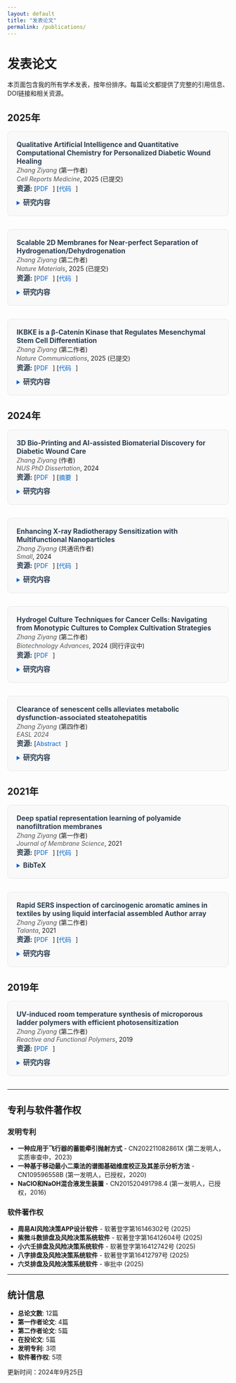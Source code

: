 ```yaml
---
layout: default
title: "发表论文"
permalink: /publications/
---
```


# 发表论文

本页面包含我的所有学术发表，按年份排序。每篇论文都提供了完整的引用信息、DOI链接和相关资源。

## 2025年

<div id="paper-2025-1" class="publication-item">
<strong>Qualitative Artificial Intelligence and Quantitative Computational Chemistry for Personalized Diabetic Wound Healing</strong><br>
<em>Zhang Ziyang</em> (第一作者)<br>
<em>Cell Reports Medicine</em>, 2025 (已提交)<br>
<strong>资源:</strong> [<a href="#" target="_blank">PDF</a>] [<a href="#" target="_blank">代码</a>]<br>

<details>
<summary><strong>研究内容</strong></summary>
<p>• 搭建多中心知识界面，包含 PubMed Central, Web of Science 论文库，miRTarBase 靶标库，Uniprot 蛋白库，DrugBank 药物库，ChEMBL, PubChem 化学结构数据库<br>
• 采用大语言模型 GPT 后端做命名实体识别与关系抽取，形成 miRNA-蛋白质-药物的知识图谱与候选清单<br>
• 在高性能计算平台上串联工作流，调用分子对接、分子动力学 GROMACS, 量子化学计算评估蛋白质-小分子相互作用</p>
</details>
</div>

<div id="paper-2025-2" class="publication-item">
<strong>Scalable 2D Membranes for Near-perfect Separation of Hydrogenation/Dehydrogenation</strong><br>
<em>Zhang Ziyang</em> (第二作者)<br>
<em>Nature Materials</em>, 2025 (已提交)<br>
<strong>资源:</strong> [<a href="#" target="_blank">PDF</a>] [<a href="#" target="_blank">代码</a>]<br>

<details>
<summary><strong>研究内容</strong></summary>
<p>• 基于量子化学 Gaussian 16 刻画二维脱氢/加氢膜材料的结构单元<br>
• 支撑膜分离性能的机理解析与筛选策略</p>
</details>
</div>

<div id="paper-2025-3" class="publication-item">
<strong>IKBKE is a β-Catenin Kinase that Regulates Mesenchymal Stem Cell Differentiation</strong><br>
<em>Zhang Ziyang</em> (第二作者)<br>
<em>Nature Communications</em>, 2025 (已提交)<br>
<strong>资源:</strong> [<a href="#" target="_blank">PDF</a>] [<a href="#" target="_blank">代码</a>]<br>

<details>
<summary><strong>研究内容</strong></summary>
<p>• 组合生物化学理论模拟工作流：分子对接、分子动力学 GROMACS、量子化学 Gaussian、波函数分析 Multiwfn<br>
• 解析间充质干细胞中蛋白质-蛋白质，蛋白质-小分子相互作用并关联内分泌相关表型</p>
</details>
</div>

## 2024年

<div id="paper-2024-1" class="publication-item">
<strong>3D Bio-Printing and AI-assisted Biomaterial Discovery for Diabetic Wound Care</strong><br>
<em>Zhang Ziyang</em> (作者)<br>
<em>NUS PhD Dissertation</em>, 2024<br>
<strong>资源:</strong> [<a href="#" target="_blank">PDF</a>] [<a href="#" target="_blank">摘要</a>]<br>

<details>
<summary><strong>研究内容</strong></summary>
<p>博士论文，专注于糖尿病伤口护理的3D生物打印和AI辅助生物材料发现研究。</p>
</details>
</div>

<div id="paper-2024-2" class="publication-item">
<strong>Enhancing X-ray Radiotherapy Sensitization with Multifunctional Nanoparticles</strong><br>
<em>Zhang Ziyang</em> (共通讯作者)<br>
<em>Small</em>, 2024<br>
<strong>资源:</strong> [<a href="#" target="_blank">PDF</a>] [<a href="#" target="_blank">代码</a>]<br>

<details>
<summary><strong>研究内容</strong></summary>
<p>• 系统综述 X 射线光敏纳米材料在放疗/光动力联用中的应用与建模路径<br>
• 梳理从材料参数到放疗效应的跨尺度表征与仿真范式</p>
</details>
</div>

<div id="paper-2024-3" class="publication-item">
<strong>Hydrogel Culture Techniques for Cancer Cells: Navigating from Monotypic Cultures to Complex Cultivation Strategies</strong><br>
<em>Zhang Ziyang</em> (第二作者)<br>
<em>Biotechnology Advances</em>, 2024 (同行评议中)<br>
<strong>资源:</strong> [<a href="#" target="_blank">PDF</a>]<br>

<details>
<summary><strong>研究内容</strong></summary>
<p>• 梳理癌细胞水凝胶培养的材料谱系与模型复杂度梯度<br>
• 提出评价指标与实验设计建议</p>
</details>
</div>

<div id="paper-2024-4" class="publication-item">
<strong>Clearance of senescent cells alleviates metabolic dysfunction-associated steatohepatitis</strong><br>
<em>Zhang Ziyang</em> (第四作者)<br>
<em>EASL 2024</em><br>
<strong>资源:</strong> [<a href="#" target="_blank">Abstract</a>]<br>

<details>
<summary><strong>研究内容</strong></summary>
<p>• 结合 AlphaFold, 分子动力学 GROMACS, 与选择工具 PyMOL, VMD<br>
• 对细胞衰老相关的多肽-蛋白质相互作用进行结构-动力学表征</p>
</details>
</div>

## 2021年

<div id="paper-2021-1" class="publication-item">
<strong>Deep spatial representation learning of polyamide nanofiltration membranes</strong><br>
<em>Zhang Ziyang</em> (第一作者)<br>
<em>Journal of Membrane Science</em>, 2021<br>
<strong>资源:</strong> [<a href="#" target="_blank">PDF</a>] [<a href="#" target="_blank">代码</a>]<br>

<details>
<summary><strong>BibTeX</strong></summary>
<pre><code>@article{zhang2021deep,
  title={Deep spatial representation learning of polyamide nanofiltration membranes},
  author={Zhang, Ziyang and others},
  journal={Journal of Membrane Science},
  year={2021},
  publisher={Elsevier}
}</code></pre>
</details>
</div>

<div id="paper-2021-2" class="publication-item">
<strong>Rapid SERS inspection of carcinogenic aromatic amines in textiles by using liquid interfacial assembled Author array</strong><br>
<em>Zhang Ziyang</em> (第二作者)<br>
<em>Talanta</em>, 2021<br>
<strong>资源:</strong> [<a href="#" target="_blank">PDF</a>] [<a href="#" target="_blank">代码</a>]<br>

<details>
<summary><strong>研究内容</strong></summary>
<p>• 结合专利 CN109596558B 校正算法与机器学习聚类<br>
• 对纤维染料的质量控制拉曼光谱进行快速判别与可视化</p>
</details>
</div>

## 2019年

<div id="paper-2019-1" class="publication-item">
<strong>UV-induced room temperature synthesis of microporous ladder polymers with efficient photosensitization</strong><br>
<em>Zhang Ziyang</em> (第二作者)<br>
<em>Reactive and Functional Polymers</em>, 2019<br>
<strong>资源:</strong> [<a href="#" target="_blank">PDF</a>]<br>

<details>
<summary><strong>研究内容</strong></summary>
<p>• 在室温/紫外诱导条件下实现微孔梯形聚合物合成<br>
• 验证其高效光敏特性与潜在应用场景</p>
</details>
</div>

---

## 专利与软件著作权

### 发明专利

- **一种应用于飞行器的蓄能牵引抛射方式** - CN202211082861X (第二发明人，实质审查中，2023)
- **一种基于移动最小二乘法的谱图基础维度校正及其差示分析方法** - CN109596558B (第一发明人，已授权，2020)
- **NaClO和NaOH混合液发生装置** - CN201520491798.4 (第一发明人，已授权，2016)

### 软件著作权

- **周易AI风险决策APP设计软件** - 软著登字第16146302号 (2025)
- **紫微斗数排盘及风险决策系统软件** - 软著登字第16412604号 (2025)
- **小六壬排盘及风险决策系统软件** - 软著登字第16412742号 (2025)
- **八字排盘及风险决策系统软件** - 软著登字第16412797号 (2025)
- **六爻排盘及风险决策系统软件** - 审批中 (2025)

---

## 统计信息

- **总论文数**: 12篇
- **第一作者论文**: 4篇
- **第二作者论文**: 5篇
- **在投论文**: 5篇
- **发明专利**: 3项
- **软件著作权**: 5项

更新时间：2024年9月25日

<style>
.publication-item {
  margin-bottom: 30px;
  padding: 20px;
  border: 1px solid #e8e8e8;
  border-radius: 8px;
  background-color: #f9f9f9;
}

.publication-item strong {
  font-size: 1.1em;
  color: #2c3e50;
}

.publication-item em {
  color: #555;
}

.publication-item details {
  margin-top: 10px;
}

.publication-item details summary {
  cursor: pointer;
  font-weight: bold;
  color: #0366d6;
}

.publication-item details p {
  margin-top: 10px;
  line-height: 1.6;
}

.publication-item a {
  color: #0066cc;
  text-decoration: none;
  margin-right: 10px;
}

.publication-item a:hover {
  text-decoration: underline;
}
</style>